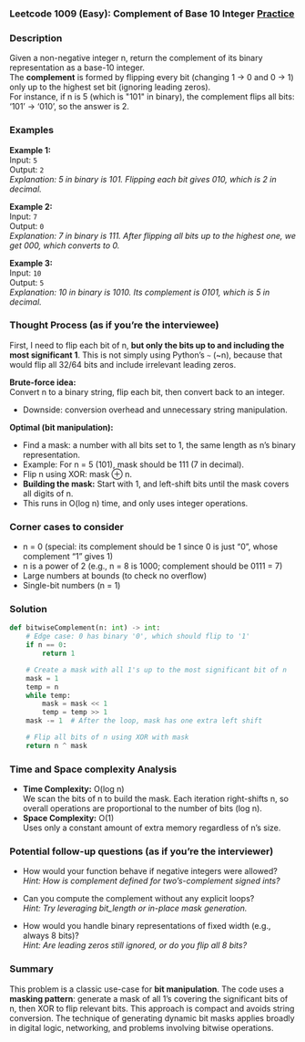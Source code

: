 ### Leetcode 1009 (Easy): Complement of Base 10 Integer [Practice](https://leetcode.com/problems/complement-of-base-10-integer)

### Description  
Given a non-negative integer n, return the complement of its binary representation as a base-10 integer.  
The **complement** is formed by flipping every bit (changing 1 → 0 and 0 → 1) only up to the highest set bit (ignoring leading zeros).  
For instance, if n is 5 (which is "101" in binary), the complement flips all bits: ‘101’ → ‘010’, so the answer is 2.

### Examples  

**Example 1:**  
Input: `5`  
Output: `2`  
*Explanation: 5 in binary is 101. Flipping each bit gives 010, which is 2 in decimal.*

**Example 2:**  
Input: `7`  
Output: `0`  
*Explanation: 7 in binary is 111. After flipping all bits up to the highest one, we get 000, which converts to 0.*

**Example 3:**  
Input: `10`  
Output: `5`  
*Explanation: 10 in binary is 1010. Its complement is 0101, which is 5 in decimal.*

### Thought Process (as if you’re the interviewee)  
First, I need to flip each bit of n, **but only the bits up to and including the most significant 1**. This is not simply using Python’s `~` (~n), because that would flip all 32/64 bits and include irrelevant leading zeros.

**Brute-force idea:**  
Convert n to a binary string, flip each bit, then convert back to an integer.  
- Downside: conversion overhead and unnecessary string manipulation.

**Optimal (bit manipulation):**  
- Find a mask: a number with all bits set to 1, the same length as n’s binary representation.
- Example: For n = 5 (101), mask should be 111 (7 in decimal).
- Flip n using XOR: mask ⊕ n.
- **Building the mask:** Start with 1, and left-shift bits until the mask covers all digits of n.
- This runs in O(log n) time, and only uses integer operations.

### Corner cases to consider  
- n = 0 (special: its complement should be 1 since 0 is just “0”, whose complement “1” gives 1)
- n is a power of 2 (e.g., n = 8 is 1000; complement should be 0111 = 7)
- Large numbers at bounds (to check no overflow)
- Single-bit numbers (n = 1)

### Solution

```python
def bitwiseComplement(n: int) -> int:
    # Edge case: 0 has binary '0', which should flip to '1'
    if n == 0:
        return 1

    # Create a mask with all 1's up to the most significant bit of n
    mask = 1
    temp = n
    while temp:
        mask = mask << 1
        temp = temp >> 1
    mask -= 1  # After the loop, mask has one extra left shift

    # Flip all bits of n using XOR with mask
    return n ^ mask
```

### Time and Space complexity Analysis  

- **Time Complexity:** O(log n)  
  We scan the bits of n to build the mask. Each iteration right-shifts n, so overall operations are proportional to the number of bits (log n).
- **Space Complexity:** O(1)  
  Uses only a constant amount of extra memory regardless of n’s size.

### Potential follow-up questions (as if you’re the interviewer)  

- How would your function behave if negative integers were allowed?  
  *Hint: How is complement defined for two’s-complement signed ints?*

- Can you compute the complement without any explicit loops?  
  *Hint: Try leveraging bit_length or in-place mask generation.*

- How would you handle binary representations of fixed width (e.g., always 8 bits)?  
  *Hint: Are leading zeros still ignored, or do you flip all 8 bits?*

### Summary
This problem is a classic use-case for **bit manipulation**. The code uses a **masking pattern**: generate a mask of all 1’s covering the significant bits of n, then XOR to flip relevant bits. This approach is compact and avoids string conversion. The technique of generating dynamic bit masks applies broadly in digital logic, networking, and problems involving bitwise operations.